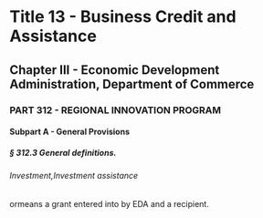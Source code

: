 
# Title 13 - Business Credit and Assistance
## Chapter III - Economic Development Administration, Department of Commerce
### PART 312 - REGIONAL INNOVATION PROGRAM
#### Subpart A - General Provisions
##### § 312.3 General definitions.
###### Investment,Investment assistance

ormeans a grant entered into by EDA and a recipient.
